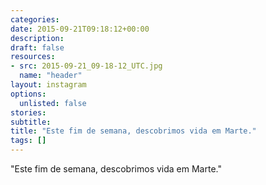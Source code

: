```yaml
---
categories:
date: 2015-09-21T09:18:12+00:00
description:
draft: false
resources:
- src: 2015-09-21_09-18-12_UTC.jpg
  name: "header"
layout: instagram
options:
  unlisted: false
stories:
subtitle:
title: "Este fim de semana, descobrimos vida em Marte."
tags: []
---
```


"Este fim de semana, descobrimos vida em Marte."
